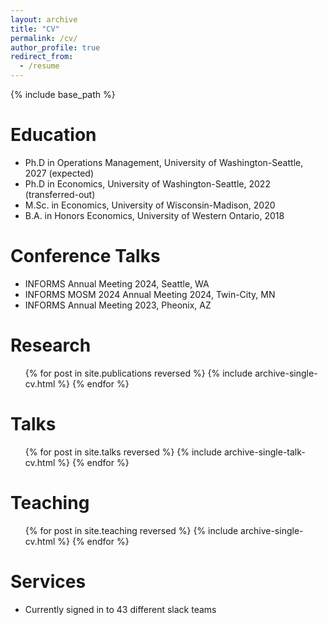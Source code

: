 ```yaml
---
layout: archive
title: "CV"
permalink: /cv/
author_profile: true
redirect_from:
  - /resume
---
```


{% include base_path %}

Education
======
* Ph.D in Operations Management, University of Washington-Seattle, 2027 (expected)
* Ph.D in Economics, University of Washington-Seattle, 2022 (transferred-out)
* M.Sc. in Economics, University of Wisconsin-Madison, 2020
* B.A. in Honors Economics, University of Western Ontario, 2018

Conference Talks
======
* INFORMS Annual Meeting 2024, Seattle, WA
* INFORMS MOSM 2024 Annual Meeting 2024, Twin-City, MN
* INFORMS Annual Meeting 2023, Pheonix, AZ
  

Research
======
  <ul>{% for post in site.publications reversed %}
    {% include archive-single-cv.html %}
  {% endfor %}</ul>
  
Talks
======
  <ul>{% for post in site.talks reversed %}
    {% include archive-single-talk-cv.html  %}
  {% endfor %}</ul>
  
Teaching
======
  <ul>{% for post in site.teaching reversed %}
    {% include archive-single-cv.html %}
  {% endfor %}</ul>
  
Services
======
* Currently signed in to 43 different slack teams
